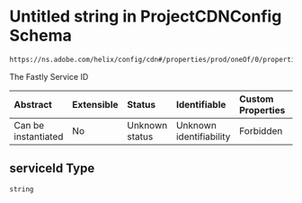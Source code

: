 # Untitled string in ProjectCDNConfig Schema

```txt
https://ns.adobe.com/helix/config/cdn#/properties/prod/oneOf/0/properties/serviceId
```

The Fastly Service ID

| Abstract            | Extensible | Status         | Identifiable            | Custom Properties | Additional Properties | Access Restrictions | Defined In                                                                                |
| :------------------ | :--------- | :------------- | :---------------------- | :---------------- | :-------------------- | :------------------ | :---------------------------------------------------------------------------------------- |
| Can be instantiated | No         | Unknown status | Unknown identifiability | Forbidden         | Allowed               | none                | [project-config-cdn.schema.json\*](project-config-cdn.schema.json "open original schema") |

## serviceId Type

`string`
